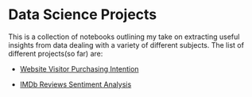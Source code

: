 # Data Science Projects
This is a collection of notebooks outlining my take on extracting useful insights from data dealing with a variety of different subjects.
The list of different projects(so far) are: 

 - [Website Visitor Purchasing Intention](https://nbviewer.jupyter.org/github/tazwar22/Data-Science-Projects/blob/master/Purchasing%20Intention/Purchasing%20Intention%20of%20Website%20visitors.ipynb)
 
 - [IMDb Reviews Sentiment Analysis](https://nbviewer.jupyter.org/github/tazwar22/Data-Science-Projects/blob/master/IMDb%20Reviews%20Sentiment%20Analysis/IMDb%20Reviews%20Sentiment%20Analysis.ipynb)






